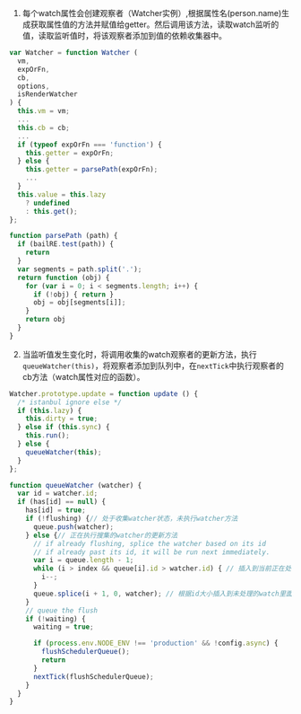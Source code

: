 1. 每个watch属性会创建观察者（Watcher实例）,根据属性名(person.name)生成获取属性值的方法并赋值给getter。然后调用该方法，读取watch监听的值，读取监听值时，将该观察者添加到值的依赖收集器中。

```javascript
var Watcher = function Watcher (
  vm,
  expOrFn,
  cb,
  options,
  isRenderWatcher
) {
  this.vm = vm;
  ...
  this.cb = cb;
  ...
  if (typeof expOrFn === 'function') {
    this.getter = expOrFn;
  } else {
    this.getter = parsePath(expOrFn);
    ...
  }
  this.value = this.lazy
    ? undefined
    : this.get();
};
```

```javascript
function parsePath (path) {
  if (bailRE.test(path)) {
    return
  }
  var segments = path.split('.');
  return function (obj) {
    for (var i = 0; i < segments.length; i++) {
      if (!obj) { return }
      obj = obj[segments[i]];
    }
    return obj
  }
}
```

2. 当监听值发生变化时，将调用收集的watch观察者的更新方法，执行`queueWatcher(this)`，将观察者添加到队列中，在`nextTick`中执行观察者的cb方法（watch属性对应的函数）。

```javascript
Watcher.prototype.update = function update () {
  /* istanbul ignore else */
  if (this.lazy) {
    this.dirty = true;
  } else if (this.sync) {
    this.run();
  } else {
    queueWatcher(this);
  }
};
```

```javascript
function queueWatcher (watcher) {
  var id = watcher.id;
  if (has[id] == null) {
    has[id] = true;
    if (!flushing) {// 处于收集watcher状态，未执行watcher方法
      queue.push(watcher);
    } else {// 正在执行搜集的watcher的更新方法
      // if already flushing, splice the watcher based on its id
      // if already past its id, it will be run next immediately.
      var i = queue.length - 1;
      while (i > index && queue[i].id > watcher.id) { // 插入到当前正在处理的wacher后面，且正好id要大于前面id
        i--;
      }
      queue.splice(i + 1, 0, watcher); // 根据id大小插入到未处理的watch里面
    }
    // queue the flush
    if (!waiting) {
      waiting = true;

      if (process.env.NODE_ENV !== 'production' && !config.async) {
        flushSchedulerQueue();
        return
      }
      nextTick(flushSchedulerQueue);
    }
  }
}
```